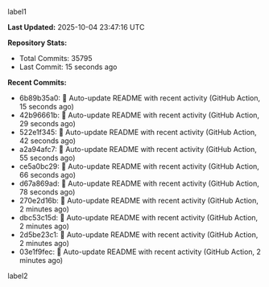 
label1 
<!-- ACTIVITY_START -->
**Last Updated:** 2025-10-04 23:47:16 UTC

**Repository Stats:**
- Total Commits: 35795
- Last Commit: 15 seconds ago

**Recent Commits:**
- 6b89b35a0: 🤖 Auto-update README with recent activity (GitHub Action, 15 seconds ago)
- 42b96661b: 🤖 Auto-update README with recent activity (GitHub Action, 29 seconds ago)
- 522e1f345: 🤖 Auto-update README with recent activity (GitHub Action, 42 seconds ago)
- a2a94afc7: 🤖 Auto-update README with recent activity (GitHub Action, 55 seconds ago)
- ce5a0bc29: 🤖 Auto-update README with recent activity (GitHub Action, 66 seconds ago)
- d67a869ad: 🤖 Auto-update README with recent activity (GitHub Action, 78 seconds ago)
- 270e2d16b: 🤖 Auto-update README with recent activity (GitHub Action, 2 minutes ago)
- dbc53c15d: 🤖 Auto-update README with recent activity (GitHub Action, 2 minutes ago)
- 2d5be23c1: 🤖 Auto-update README with recent activity (GitHub Action, 2 minutes ago)
- 03e1f9fec: 🤖 Auto-update README with recent activity (GitHub Action, 2 minutes ago)
<!-- ACTIVITY_END -->

label2
